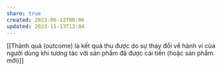 ```yaml
---
share: true
created: 2023-06-13T00:06
updated: 2023-11-13T13:04
---
```

[[Thành quả (outcome) là kết quả thu được do sự thay đổi về hành vi của người dùng khi tương tác với sản phẩm đã được cải tiến (hoặc sản phẩm mới)]]
